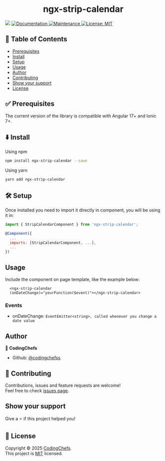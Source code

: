 <h1 align="center">ngx-strip-calendar</h1>
<p>
  <img src="https://img.shields.io/badge/version-0.0.1-blue.svg?cacheSeconds=2592000" />
  <a href="https://github.com/codingchefss/ngx-strip-calendar#readme">
    <img alt="Documentation" src="https://img.shields.io/badge/documentation-yes-brightgreen.svg" target="_blank" />
  </a>
  <a href="https://github.com/codingchefss/ngx-strip-calendar/graphs/commit-activity">
    <img alt="Maintenance" src="https://img.shields.io/badge/Maintained%3F-yes-green.svg" target="_blank" />
  </a>
  <a href="https://github.com/codingchefss/ngx-strip-calendar/blob/master/LICENSE">
    <img alt="License: MIT" src="https://img.shields.io/badge/License-MIT-yellow.svg" target="_blank" />
  </a>
</p>

## 📝 Table of Contents

- [Prerequisites](#prerequisites)
- [Install](#install)
- [Setup](#setup)
- [Usage](#usage)
- [Author](#author)
- [Contributing](#contributing)
- [Show your support](#support)
- [License](#license)

## ✅ Prerequisites <a name = "prerequisites"></a>

The current version of the library is compatible with Angular 17+ and Ionic 7+.

## ⬇️ Install <a name = "install"></a>

Using npm

```sh
npm install ngx-strip-calendar --save
```

Using yarn

```sh
yarn add ngx-strip-calendar
```

## 🛠 Setup <a name = "setup"></a>

Once installed you need to import it directly in component, you will be using it in:

```js
import { StripCalendarComponent } from 'ngx-strip-calendar';

@Component({
  ...
  imports: [StripCalendarComponent, ...],
  ...
})
```

## Usage <a name = "usage"></a>

Include the component on page template, like the example below:

```
  <ngx-strip-calendar
  (onDateChange)="yourFunction($event)"></ngx-strip-calendar>
```

### Events

- onDateChange: `EventEmitter<string>, called whenever you change a date value`

## Author <a name = "author"></a>

👤 **CodingChefs**

- Github: [@codingchefss](https://github.com/codingchefss)

## 🤝 Contributing <a name = "contributing"></a>

Contributions, issues and feature requests are welcome!<br />
Feel free to check [issues page](https://github.com/codingchefss/ngx-strip-calendar/issues).

## Show your support <a name = "support"></a>

Give a ⭐️ if this project helped you!

## 📝 License <a name = "license"></a>

Copyright © 2025 [CodingChefs](https://github.com/codingchefss).<br />
This project is [MIT](https://github.com/codingchefss/ngx-strip-calendar/blob/master/LICENSE) licensed.
